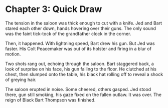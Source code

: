 # Chapter 3: Quick Draw

The tension in the saloon was thick enough to cut with a knife. Jed and Bart stared each other down, hands hovering over their guns. The only sound was the faint tick-tock of the grandfather clock in the corner.

Then, it happened. With lightning speed, Bart drew his gun. But Jed was faster. His Colt Peacemaker was out of its holster and firing in a blur of motion.

Two shots rang out, echoing through the saloon. Bart staggered back, a look of surprise on his face, his gun falling to the floor. He clutched at his chest, then slumped onto the table, his black hat rolling off to reveal a shock of greying hair.

The saloon erupted in noise. Some cheered, others gasped. Jed stood there, gun still smoking, his gaze fixed on the fallen outlaw. It was over. The reign of Black Bart Thompson was finished.

